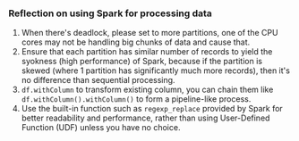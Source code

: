### Reflection on using Spark for processing data
1. When there's deadlock, please set to more partitions, one of the CPU cores may not be handling big chunks of data and cause that.
2. Ensure that each partition has similar number of records to yield the syokness (high performance) of Spark, because if the partition is skewed (where 1 partition has significantly much more records), then it's no difference than sequential processing.
3. `df.withColumn` to transform existing column, you can chain them like `df.withColumn().withColumn()` to form a pipeline-like process.
4. Use the built-in function such as `regexp_replace` provided by Spark for better readability and performance, rather than using User-Defined Function (UDF) unless you have no choice.
